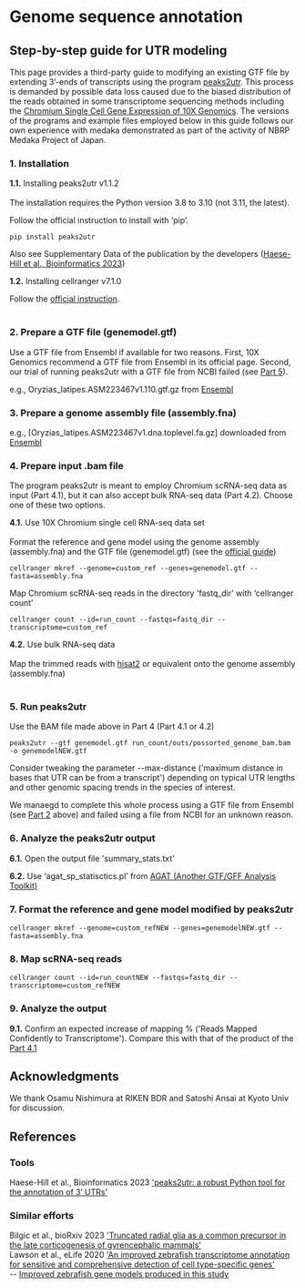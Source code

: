 # Genome sequence annotation


## Step-by-step guide for UTR modeling

This page provides a third-party guide to modifying an existing GTF file by extending 3’-ends of transcripts using the program [peaks2utr](https://github.com/haessar/peaks2utr). This process is demanded by possible data loss caused due to the biased distribution of the reads obtained in some transcriptome sequencing methods including the [Chromium Single Cell Gene Expression of 10X Genomics](https://www.10xgenomics.com/products/single-cell-gene-expression). The versions of the programs and example files employed below in this guide follows our own experience with medaka demonstrated as part of the activity of NBRP Medaka Project of Japan. <br>


### 1. Installation

**1.1.** Installing peaks2utr v1.1.2<br>
<br>
The installation requires the Python version 3.8 to 3.10 (not 3.11, the latest).

Follow the official instruction to install with ‘pip’.
```
pip install peaks2utr
```
Also see Supplementary Data of the publication by the developers ([Haese-Hill et al., Bioinformatics 2023](https://academic.oup.com/bioinformatics/article/39/3/btad112/7067741))
<br>

**1.2.** Installing cellranger v7.1.0<br>

Follow the [official instruction](https://support.10xgenomics.com/single-cell-gene-expression/software/pipelines/latest/installation).<br>
<br>
### 2. Prepare a GTF file (genemodel.gtf)

Use a GTF file from Ensembl if available for two reasons. First, 10X Genomics recommend a GTF file from Ensembl in its official page. Second, our trial of running peaks2utr with a GTF file from NCBI failed (see [Part 5](https://github.com/Squalomix/utr-modeling/tree/main#5-run-peaks2utr)).

e.g., Oryzias_latipes.ASM223467v1.110.gtf.gz from [Ensembl](https://ftp.ensembl.org/pub/release-110/gtf/oryzias_latipes/) 

### 3. Prepare a genome assembly file (assembly.fna)

e.g., [Oryzias_latipes.ASM223467v1.dna.toplevel.fa.gz] downloaded from [Ensembl](https://ftp.ensembl.org/pub/release-110/fasta/oryzias_latipes/dna/)

### 4. Prepare input .bam file

The program peaks2utr is meant to employ Chromium scRNA-seq data as input (Part 4.1), but it can also accept bulk RNA-seq data (Part 4.2). Choose one of these two options.

**4.1.** Use 10X Chromium single cell RNA-seq data set <br>
<br>
Format the reference and gene model using the genome assembly (assembly.fna) and the GTF file (genemodel.gtf) (see the [official guide](https://support.10xgenomics.com/single-cell-gene-expression/software/pipelines/latest/advanced/references))

```
cellranger mkref --genome=custom_ref --genes=genemodel.gtf --fasta=assembly.fna
```
Map Chromium scRNA-seq reads in the directory 'fastq_dir' with ‘cellranger count’
```
cellranger count --id=run_count --fastqs=fastq_dir --transcriptome=custom_ref
```
**4.2.** Use bulk RNA-seq data<br>
<br>
Map the trimmed reads with [hisat2](http://daehwankimlab.github.io/hisat2/) or equivalent onto the genome assembly (assembly.fna)
<br><br>

### 5. Run peaks2utr 
Use the BAM file made above in Part 4 (Part 4.1 or 4.2)
```
peaks2utr --gtf genemodel.gtf run_count/outs/possorted_genome_bam.bam -o genemodelNEW.gtf
```
Consider tweaking the parameter --max-distance ('maximum distance in bases that UTR can be from a transcript') depending on typical UTR lengths and other genomic spacing trends in the species of interest. 

We manaegd to complete this whole process using a GTF file from Ensembl (see [Part 2](https://github.com/Squalomix/utr-modeling/blob/main/README.md#2-prepare-a-gtf-file-genemodelgtf) above) and failed using a file from NCBI for an unknown reason.

### 6. Analyze the peaks2utr output<br>

 **6.1.** Open the output file 'summary_stats.txt'

 **6.2.** Use ‘agat_sp_statisctics.pl’ from [AGAT (Another GTF/GFF Analysis Toolkit)](https://agat.readthedocs.io/en/latest/index.html)


### 7. Format the reference and gene model modified by peaks2utr

```
cellranger mkref --genome=custom_refNEW --genes=genemodelNEW.gtf --fasta=assembly.fna
```

### 8. Map scRNA-seq reads

```
cellranger count --id=run_countNEW --fastqs=fastq_dir --transcriptome=custom_refNEW
```

### 9. Analyze the output 

**9.1.** Confirm an expected increase of mapping % ('Reads Mapped Confidently to Transcriptome'). Compare this with that of the product of the [Part 4.1](https://github.com/Squalomix/utr-modeling/blob/main/README.md#4-prepare-input-bam-file)



## Acknowledgments

We thank Osamu Nishimura at RIKEN BDR and Satoshi Ansai at Kyoto Univ for discussion.

## References

### Tools 
Haese-Hill et al., Bioinformatics 2023 ['peaks2utr: a robust Python tool for the annotation of 3′ UTRs'](https://academic.oup.com/bioinformatics/article/39/3/btad112/7067741)<br>

### Similar efforts
Bilgic et al., bioRxiv 2023 ['Truncated radial glia as a common precursor in the late corticogenesis of gyrencephalic mammals'](https://www.biorxiv.org/content/10.1101/2022.05.05.490846v3)<br>
Lawson et al., eLife 2020 ['An improved zebrafish transcriptome annotation for sensitive and comprehensive detection of cell type-specific genes'](https://elifesciences.org/articles/55792)<br> 
 -- [Improved zebrafish gene models produced in this study](https://www.umassmed.edu/lawson-lab/reagents/zebrafish-transcriptome/)

